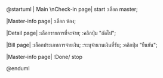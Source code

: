 @startuml
|       Main \nCheck-in page|
start
:เลือก master;

|Master-info page|
:เลือก ห้อง;

|Detail page|
:เลือกรายการที่จะจ่าย;
:คลิกปุ่ม "ถัดไป";

|Bill page|
:เลือกประเภทการจ่ายเงิน;
:ระบุจำนวนเงินที่รับ;
:คลิกปุ่ม "ยืนยัน";

|Master-info page|
:Done/
stop

@enduml